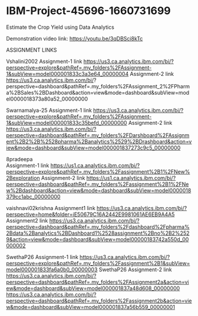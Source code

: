 # IBM-Project-45696-1660731699
Estimate the Crop Yield using Data Analytics

Demonstration video link:
    https://youtu.be/3qDBSci8kTc
    








ASSIGNMENT LINKS

Vshalini2002
  Assignment-1 link
     https://us3.ca.analytics.ibm.com/bi/?perspective=explore&pathRef=.my_folders%2FAssignment-1&subView=model000001833c3a3e64_00000004
  Assignment-2 link
     https://us3.ca.analytics.ibm.com/bi/?    perspective=dashboard&pathRef=.my_folders%2FAssignment_2%2FPharma%2BSales%2BDashboard&action=view&mode=dashboard&subView=model0000018373a80a52_00000000


Swarnamalya-25
  Assignment-1 link
     https://us3.ca.analytics.ibm.com/bi/?perspective=explore&pathRef=.my_folders%2FAssignment-1&subView=model000001833c35befd_00000000
  Assignment-2 link
      https://us3.ca.analytics.ibm.com/bi/?perspective=dashboard&pathRef=.my_folders%2FDarshboard%2FAssignment%2B2%2B%2528pharma%2Banalytics%2529%2BDrashboard&action=view&mode=dashboard&subView=model000001837273c9c5_00000000
      
 
8pradeepa  
   Assignment-1 link
      https://us1.ca.analytics.ibm.com/bi/?perspective=explore&pathRef=.my_folders%2Fassignment%2B1%2FNew%2Bexploration
   Assignment-2 link
      https://us1.ca.analytics.ibm.com/bi/?perspective=dashboard&pathRef=.my_folders%2Fassignment%2B1%2FNew%2Bdashboard&action=view&mode=dashboard&subView=model0000018379cc1abc_00000000
      

vaishnavi02krishna 
  Assignment1 link
     https://us3.ca.analytics.ibm.com/bi/?perspective=home&folder=iE50679C16A2442E9981061AE6EB9A4A5
  Assignment2 link
     https://us3.ca.analytics.ibm.com/bi/?perspective=dashboard&pathRef=.my_folders%2Fdashboard%2Fpharma%2Bdata%2Banalytics%2BDashboard1%2528assignment%2Bno%2B2%2529&action=view&mode=dashboard&subView=model00000183742a550d_00000002
     

SwethaP26
  Assignment-1 link
     https://us3.ca.analytics.ibm.com/bi/?perspective=explore&pathRef=.my_folders%2Fassignment%2B1&subView=model000001833fa6a0b0_00000003
SwethaP26 
  Assignment-2 link
    https://us3.ca.analytics.ibm.com/bi/?perspective=dashboard&pathRef=.my_folders%2FAssignment2a&action=view&mode=dashboard&subView=model000001837a48d608_00000000
    https://us3.ca.analytics.ibm.com/bi/?perspective=dashboard&pathRef=.my_folders%2Fassignment2b&action=view&mode=dashboard&subView=model000001837a56b559_00000001
    
